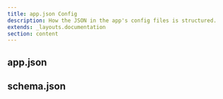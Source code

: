 ```yaml
---
title: app.json Config
description: How the JSON in the app's config files is structured.
extends: _layouts.documentation
section: content
---
```


## app.json

## schema.json
